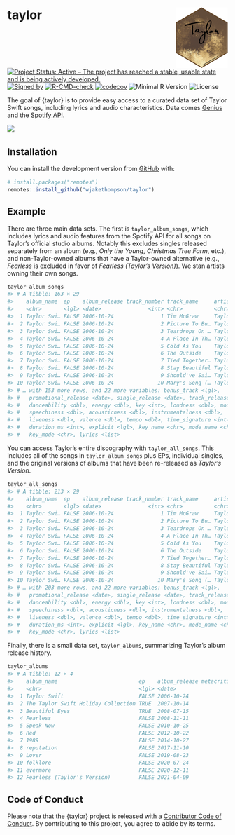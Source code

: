 
<!-- README.md is generated from README.Rmd. Please edit that file -->

# taylor <a href='https://taylor.wjakethompson.com'><img src='man/figures/logo.png' align="right" height="138" /></a>

<!-- badges: start -->

[![Project Status: Active – The project has reached a stable, usable
state and is being actively
developed.](https://www.repostatus.org/badges/latest/active.svg)](https://www.repostatus.org/#active)
[![Signed
by](https://img.shields.io/badge/Keybase-Verified-brightgreen.svg)](https://keybase.io/wjakethompson)
[![R-CMD-check](https://github.com/wjakethompson/taylor/workflows/R-CMD-check/badge.svg)](https://github.com/wjakethompson/taylor/actions)
[![codecov](https://codecov.io/gh/wjakethompson/taylor/branch/main/graph/badge.svg?token=TECvfoOYHh)](https://codecov.io/gh/wjakethompson/taylor)
![Minimal R
Version](https://img.shields.io/badge/R%3E%3D-3.6.0-blue.svg)
![License](https://img.shields.io/badge/License-MIT-blue.svg)
<!-- badges: end -->

The goal of {taylor} is to provide easy access to a curated data set of
Taylor Swift songs, including lyrics and audio characteristics. Data
comes [Genius](https://genius.com/artists/Taylor-swift) and the [Spotify
API](https://open.spotify.com/artist/06HL4z0CvFAxyc27GXpf02).

![](https://media.giphy.com/media/2tg4k9pXNcGi7kZ9Pz/giphy.gif)

## Installation

You can install the development version from
[GitHub](https://github.com/) with:

``` r
# install.packages("remotes")
remotes::install_github("wjakethompson/taylor")
```

## Example

There are three main data sets. The first is `taylor_album_songs`, which
includes lyrics and audio features from the Spotify API for all songs on
Taylor’s official studio albums. Notably this excludes singles released
separately from an album (e.g., *Only the Young*, *Christmas Tree Farm*,
etc.), and non-Taylor-owned albums that have a Taylor-owned alternative
(e.g., *Fearless* is excluded in favor of *Fearless (Taylor’s
Version)*). We stan artists owning their own songs.

``` r
taylor_album_songs
#> # A tibble: 163 × 29
#>    album_name  ep    album_release track_number track_name     artist  featuring
#>    <chr>       <lgl> <date>               <int> <chr>          <chr>   <chr>    
#>  1 Taylor Swi… FALSE 2006-10-24               1 Tim McGraw     Taylor… <NA>     
#>  2 Taylor Swi… FALSE 2006-10-24               2 Picture To Bu… Taylor… <NA>     
#>  3 Taylor Swi… FALSE 2006-10-24               3 Teardrops On … Taylor… <NA>     
#>  4 Taylor Swi… FALSE 2006-10-24               4 A Place In Th… Taylor… <NA>     
#>  5 Taylor Swi… FALSE 2006-10-24               5 Cold As You    Taylor… <NA>     
#>  6 Taylor Swi… FALSE 2006-10-24               6 The Outside    Taylor… <NA>     
#>  7 Taylor Swi… FALSE 2006-10-24               7 Tied Together… Taylor… <NA>     
#>  8 Taylor Swi… FALSE 2006-10-24               8 Stay Beautiful Taylor… <NA>     
#>  9 Taylor Swi… FALSE 2006-10-24               9 Should've Sai… Taylor… <NA>     
#> 10 Taylor Swi… FALSE 2006-10-24              10 Mary's Song (… Taylor… <NA>     
#> # … with 153 more rows, and 22 more variables: bonus_track <lgl>,
#> #   promotional_release <date>, single_release <date>, track_release <date>,
#> #   danceability <dbl>, energy <dbl>, key <int>, loudness <dbl>, mode <int>,
#> #   speechiness <dbl>, acousticness <dbl>, instrumentalness <dbl>,
#> #   liveness <dbl>, valence <dbl>, tempo <dbl>, time_signature <int>,
#> #   duration_ms <int>, explicit <lgl>, key_name <chr>, mode_name <chr>,
#> #   key_mode <chr>, lyrics <list>
```

You can access Taylor’s entire discography with `taylor_all_songs`. This
includes all of the songs in `taylor_album_songs` plus EPs, individual
singles, and the original versions of albums that have been re-released
as *Taylor’s Version*.

``` r
taylor_all_songs
#> # A tibble: 213 × 29
#>    album_name  ep    album_release track_number track_name     artist  featuring
#>    <chr>       <lgl> <date>               <int> <chr>          <chr>   <chr>    
#>  1 Taylor Swi… FALSE 2006-10-24               1 Tim McGraw     Taylor… <NA>     
#>  2 Taylor Swi… FALSE 2006-10-24               2 Picture To Bu… Taylor… <NA>     
#>  3 Taylor Swi… FALSE 2006-10-24               3 Teardrops On … Taylor… <NA>     
#>  4 Taylor Swi… FALSE 2006-10-24               4 A Place In Th… Taylor… <NA>     
#>  5 Taylor Swi… FALSE 2006-10-24               5 Cold As You    Taylor… <NA>     
#>  6 Taylor Swi… FALSE 2006-10-24               6 The Outside    Taylor… <NA>     
#>  7 Taylor Swi… FALSE 2006-10-24               7 Tied Together… Taylor… <NA>     
#>  8 Taylor Swi… FALSE 2006-10-24               8 Stay Beautiful Taylor… <NA>     
#>  9 Taylor Swi… FALSE 2006-10-24               9 Should've Sai… Taylor… <NA>     
#> 10 Taylor Swi… FALSE 2006-10-24              10 Mary's Song (… Taylor… <NA>     
#> # … with 203 more rows, and 22 more variables: bonus_track <lgl>,
#> #   promotional_release <date>, single_release <date>, track_release <date>,
#> #   danceability <dbl>, energy <dbl>, key <int>, loudness <dbl>, mode <int>,
#> #   speechiness <dbl>, acousticness <dbl>, instrumentalness <dbl>,
#> #   liveness <dbl>, valence <dbl>, tempo <dbl>, time_signature <int>,
#> #   duration_ms <int>, explicit <lgl>, key_name <chr>, mode_name <chr>,
#> #   key_mode <chr>, lyrics <list>
```

Finally, there is a small data set, `taylor_albums`, summarizing
Taylor’s album release history.

``` r
taylor_albums
#> # A tibble: 12 × 4
#>    album_name                          ep    album_release metacritic_score
#>    <chr>                               <lgl> <date>                   <int>
#>  1 Taylor Swift                        FALSE 2006-10-24                  NA
#>  2 The Taylor Swift Holiday Collection TRUE  2007-10-14                  NA
#>  3 Beautiful Eyes                      TRUE  2008-07-15                  NA
#>  4 Fearless                            FALSE 2008-11-11                  73
#>  5 Speak Now                           FALSE 2010-10-25                  77
#>  6 Red                                 FALSE 2012-10-22                  77
#>  7 1989                                FALSE 2014-10-27                  76
#>  8 reputation                          FALSE 2017-11-10                  71
#>  9 Lover                               FALSE 2019-08-23                  79
#> 10 folklore                            FALSE 2020-07-24                  88
#> 11 evermore                            FALSE 2020-12-11                  85
#> 12 Fearless (Taylor's Version)         FALSE 2021-04-09                  82
```

## Code of Conduct

Please note that the {taylor} project is released with a [Contributor
Code of Conduct](https://taylor.wjakethompson.com/CODE_OF_CONDUCT.html).
By contributing to this project, you agree to abide by its terms.
